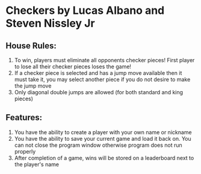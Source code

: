 # Checkers by Lucas Albano and Steven Nissley Jr

## House Rules:
1. To win, players must eliminate all opponents checker pieces! First player to lose all their checker pieces loses the game!
2. If a checker piece is selected and has a jump move available then it must take it, you may select another piece if you do not desire to make the jump move
3. Only diagonal double jumps are allowed (for both standard and king pieces)

## Features:
1. You have the ability to create a player with your own name or nickname
2. You have the ability to save your current game and load it back on. You can not close the program window otherwise program does not run properly
3. After completion of a game, wins will be stored on a leaderboard next to the player's name